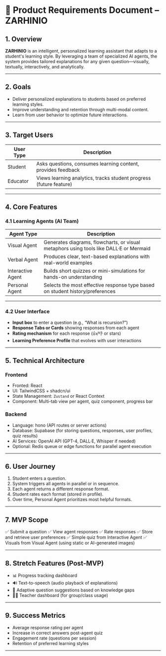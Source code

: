 # 📄 Product Requirements Document – **ZARHINIO**

## 1. Overview

**ZARHINIO** is an intelligent, personalized learning assistant that adapts to a student's learning style. By leveraging a team of specialized AI agents, the system provides tailored explanations for any given question—visually, textually, interactively, and analytically.

---

## 2. Goals

- Deliver personalized explanations to students based on preferred learning styles.
- Improve understanding and retention through multi-modal content.
- Learn from user behavior to optimize future interactions.

---

## 3. Target Users

| User Type | Description                                                        |
| --------- | ------------------------------------------------------------------ |
| Student   | Asks questions, consumes learning content, provides feedback       |
| Educator  | Views learning analytics, tracks student progress (future feature) |

---

## 4. Core Features

### 4.1 Learning Agents (AI Team)

| Agent Type        | Description                                                                            |
| ----------------- | -------------------------------------------------------------------------------------- |
| Visual Agent      | Generates diagrams, flowcharts, or visual metaphors using tools like DALL·E or Mermaid |
| Verbal Agent      | Produces clear, text-based explanations with real-world examples                       |
| Interactive Agent | Builds short quizzes or mini-simulations for hands-on understanding                    |
| Personal Agent    | Selects the most effective response type based on student history/preferences          |

---

### 4.2 User Interface

- **Input box** to enter a question (e.g., “What is recursion?”)
- **Response Tabs or Cards** showing responses from each agent
- **Rating mechanism** for each response (👍/👎 or stars)
- **Learning Preference Profile** that evolves with user interactions

---

## 5. Technical Architecture

### Frontend

- Fronted: React
- UI: TailwindCSS + shadcn/ui
- State Management: `Zustand` or React Context
- Component: Multi-tab view per agent, quiz component, progress bar

### Backend

- Language: hono (API routes or server actions)
- Database: Supabase (for storing questions, responses, user profiles, quiz results)
- AI Services: OpenAI API (GPT-4, DALL·E, Whisper if needed)
- Optional: Redis queue or edge functions for parallel agent execution

---

## 6. User Journey

1. Student enters a question.
2. System triggers all agents in parallel or in sequence.
3. Each agent returns a different response format.
4. Student rates each format (stored in profile).
5. Over time, Personal Agent prioritizes most helpful formats.

---

## 7. MVP Scope

✅ Submit a question
✅ View agent responses
✅ Rate responses
✅ Store and retrieve user preferences
✅ Simple quiz from Interactive Agent
✅ Visuals from Visual Agent (using static or AI-generated images)

---

## 8. Stretch Features (Post-MVP)

- 📊 Progress tracking dashboard
- 🔊 Text-to-speech (audio playback of explanations)
- 🎯 Adaptive question suggestions based on knowledge gaps
- 🧑‍🏫 Teacher dashboard (for group/class usage)

---

## 9. Success Metrics

- Average response rating per agent
- Increase in correct answers post-agent quiz
- Engagement rate (questions per session)
- Retention of preferred learning styles

---